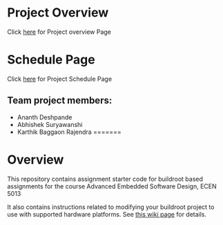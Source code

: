 # Project Overview
Click [here](https://github.com/cu-ecen-aeld/final-project-AnanthD21/wiki/Project-Overview) for Project overview Page

# Schedule Page
Click [here](https://github.com/cu-ecen-aeld/final-project-AnanthD21/wiki/Final-Project-Schedule-Page) for Project Schedule Page

## Team project members:

* Ananth Deshpande 
* Abhishek Suryawanshi 
* Karthik Baggaon Rajendra
=======
# Overview

This repository contains assignment starter code for buildroot based assignments for the course Advanced Embedded Software Design, ECEN 5013

It also contains instructions related to modifying your buildroot project to use with supported hardware platforms.  See [this wiki page](https://github.com/cu-ecen-5013/buildroot-assignments-base/wiki/Supported-Hardware) for details.
